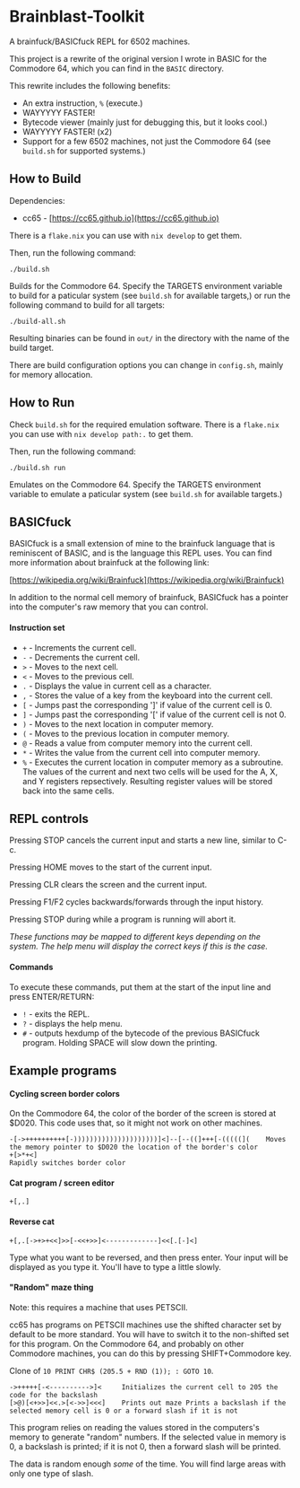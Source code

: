 # Brainblast-Toolkit

A brainfuck/BASICfuck REPL for 6502 machines.

This project is a rewrite of the original version I wrote in BASIC for the
Commodore 64, which you can find in the `BASIC` directory.

This rewrite includes the following benefits:

- An extra instruction, `%` (execute.)
- WAYYYYY FASTER!
- Bytecode viewer (mainly just for debugging this, but it looks cool.)
- WAYYYYY FASTER! (x2)
- Support for a few 6502 machines, not just the Commodore 64 (see `build.sh` for supported systems.)

## How to Build

Dependencies:

- cc65 - [https://cc65.github.io](https://cc65.github.io)

There is a `flake.nix` you can use with `nix develop` to get them.

Then, run the following command:

```shell
./build.sh
```

Builds for the Commodore 64. Specify the TARGETS environment variable to build
for a paticular system (see `build.sh` for available targets,) or run the
following command to build for all targets:

```shell
./build-all.sh
```

Resulting binaries can be found in `out/` in the directory with the name of the
build target.

There are build configuration options you can change in `config.sh`, mainly for
memory allocation.

## How to Run

Check `build.sh` for the required emulation software. There is a `flake.nix` you
can use with `nix develop path:.` to get them.

Then, run the following command:

```shell
./build.sh run
```

Emulates on the Commodore 64. Specify the TARGETS environment variable to
emulate a paticular system (see `build.sh` for available targets.)

## BASICfuck

BASICfuck is a small extension of mine to the brainfuck language that is
reminiscent of BASIC, and is the language this REPL uses. You can find more
information about brainfuck at the following link:

[https://wikipedia.org/wiki/Brainfuck](https://wikipedia.org/wiki/Brainfuck)

In addition to the normal cell memory of brainfuck, BASICfuck has a pointer into
the computer's raw memory that you can control.

#### Instruction set

- `+` - Increments the current cell.
- `-` - Decrements the current cell.
- `>` - Moves to the next cell.
- `<` - Moves to the previous cell.
- `.` - Displays the value in current cell as a character.
- `,` - Stores the value of a key from the keyboard into the current cell.
- `[` - Jumps past the corresponding ']' if value of the current cell is 0.
- `]` - Jumps past the corresponding '[' if value of the current cell is not 0.
- `)` - Moves to the next location in computer memory.
- `(` - Moves to the previous location in computer memory.
- `@` - Reads a value from computer memory into the current cell.
- `*` - Writes the value from the current cell into computer memory.
- `%` - Executes the current location in computer memory as a subroutine. The values of the current and next two cells will be used for the A, X, and Y registers repsectively. Resulting register values will be stored back into the same cells.

## REPL controls

Pressing STOP cancels the current input and starts a new line, similar to C-c.

Pressing HOME moves to the start of the current input.

Pressing CLR clears the screen and the current input.

Pressing F1/F2 cycles backwards/forwards through the input history.

Pressing STOP during while a program is running will abort it.

*These functions may be mapped to different keys depending on the system. The
help menu will display the correct keys if this is the case.*

#### Commands

To execute these commands, put them at the start of the input line and press
ENTER/RETURN:

- `!` - exits the REPL.
- `?` - displays the help menu.
- `#` - outputs hexdump of the bytecode of the previous BASICfuck program. Holding SPACE will slow down the printing.

## Example programs

#### Cycling screen border colors

On the Commodore 64, the color of the border of the screen is stored at $D020. This code uses that, so it might not work on other machines.

```brainfuck
-[->++++++++++[-)))))))))))))))))))))]<]--[--((]+++[-(((((](    Moves the memory pointer to $D020 the location of the border's color
+[>*+<]                                                         Rapidly switches border color
```

#### Cat program / screen editor

```brainfuck
+[,.]
```

#### Reverse cat

```brainfuck
+[,.[->+>+<<]>>[-<<+>>]<-------------]<<[.[-]<]
```

Type what you want to be reversed, and then press enter. Your input will be
displayed as you type it. You'll have to type a little slowly.

#### "Random" maze thing

Note: this requires a machine that uses PETSCII.

cc65 has programs on PETSCII machines use the shifted character set by default
to be more standard. You will have to switch it to the non-shifted set for this
program. On the Commodore 64, and probably on other Commodore machines, you can
do this by pressing SHIFT+Commodore key.

Clone of `10 PRINT CHR$ (205.5 + RND (1)); : GOTO 10`.

```brainfuck
->+++++[-<---------->]<     Initializes the current cell to 205 the code for the backslash
[>@)[<+>>]<<.>[<->>]<<<]    Prints out maze Prints a backslash if the selected memory cell is 0 or a forward slash if it is not
```

This program relies on reading the values stored in the computers's memory to
generate "random" numbers. If the selected value in memory is 0, a backslash is
printed; if it is not 0, then a forward slash will be printed.

The data is random enough *some* of the time. You will find large areas with
only one type of slash.
